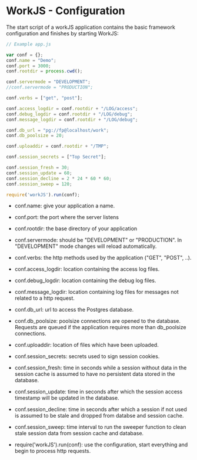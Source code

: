 # WorkJS - Configuration

The start script of a workJS application contains the basic framework
configuration and finishes by starting WorkJS:

```javascript
// Example app.js

var conf = {};
conf.name = "Demo";
conf.port = 3000;  
conf.rootdir = process.cwd();

conf.servermode = "DEVELOPMENT";
//conf.servermode = "PRODUCTION";

conf.verbs = ["get", "post"];

conf.access_logdir = conf.rootdir + "/LOG/access";
conf.debug_logdir = conf.rootdir + "/LOG/debug";  
conf.message_logdir = conf.rootdir + "/LOG/debug";

conf.db_url = "pg://fp@localhost/work";
conf.db_poolsize = 20;

conf.uploaddir = conf.rootdir + "/TMP";

conf.session_secrets = ["Top Secret"];

conf.session_fresh = 30;
conf.session_update = 60;
conf.session_decline = 2 * 24 * 60 * 60;
conf.session_sweep = 120;

require('workJS').run(conf);
```

* conf.name: give your application a name.

* conf.port: the port where the server listens

* conf.rootdir: the base directory of your application

* conf.servermode: should be "DEVELOPMENT" or "PRODUCTION".
In "DEVELOPMENT" mode changes will reload automatically.

* conf.verbs: the http methods used by the application ("GET", "POST", ..).

* conf.access_logdir: location containing the access log files.

* conf.debug_logdir: location containing the debug log files.

* conf.message_logdir: location containing log files for messages not related to a http request.

* conf.db_url: url to access the Postgres database.

* conf.db_poolsize: poolsize connections are opened to the database.
Requests are queued if the application requires more than db_poolsize connections.

* conf.uploaddir: location of files which have been uploaded.

* conf.session_secrets: secrets used to sign session cookies.

* conf.session_fresh: time in seconds while a session without data in the session cache is 
assumed to have no persistent data stored in the database.

* conf.session_update: time in seconds after which the session access timestamp will
be updated in the database.

* conf.session_decline: time in seconds after which a session if not used
is assumed to be stale and dropped from databse and session cache.

* conf.session_sweep: time interval to run the sweeper function to clean stale session data
from session cache and database.

* require('workJS').run(conf): use the configuration, start everything and
begin to process http requests.

